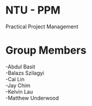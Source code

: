 # NTU - PPM
Practical Project Management

# Group Members
-Abdul Basit <br>
-Balazs Szilagyi <br>
-Cai Lin <br>
-Jay Chim <br>
-Kelvin Lau <br>
-Matthew Underwood <br> 

